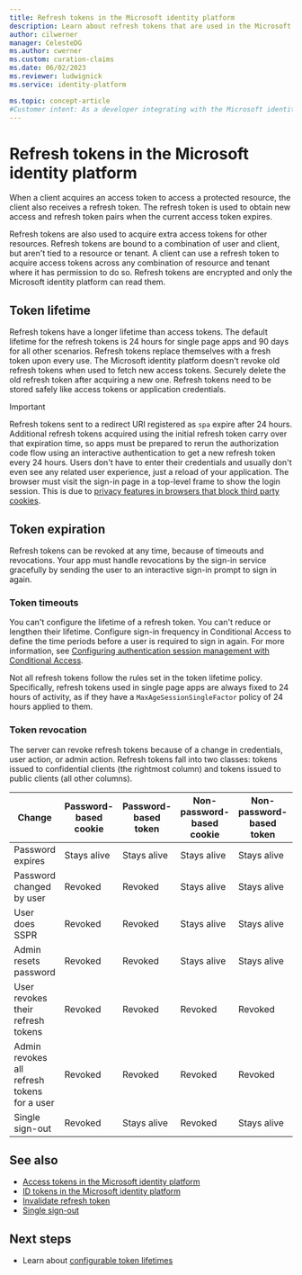 ```yaml
---
title: Refresh tokens in the Microsoft identity platform
description: Learn about refresh tokens that are used in the Microsoft identity platform.
author: cilwerner
manager: CelesteDG
ms.author: cwerner
ms.custom: curation-claims
ms.date: 06/02/2023
ms.reviewer: ludwignick
ms.service: identity-platform

ms.topic: concept-article
#Customer intent: As a developer integrating with the Microsoft identity platform, I want to understand how refresh tokens work, so that I can securely manage access to protected resources and obtain new access tokens when needed.
---
```


# Refresh tokens in the Microsoft identity platform

When a client acquires an access token to access a protected resource, the client also receives a refresh token. The refresh token is used to obtain new access and refresh token pairs when the current access token expires. 

Refresh tokens are also used to acquire extra access tokens for other resources. Refresh tokens are bound to a combination of user and client, but aren't tied to a resource or tenant. A client can use a refresh token to acquire access tokens across any combination of resource and tenant where it has permission to do so. Refresh tokens are encrypted and only the Microsoft identity platform can read them.

## Token lifetime

Refresh tokens have a longer lifetime than access tokens. The default lifetime for the refresh tokens is 24 hours for single page apps and 90 days for all other scenarios. Refresh tokens replace themselves with a fresh token upon every use. The Microsoft identity platform doesn't revoke old refresh tokens when used to fetch new access tokens. Securely delete the old refresh token after acquiring a new one. Refresh tokens need to be stored safely like access tokens or application credentials.

> [!IMPORTANT]
> Refresh tokens sent to a redirect URI registered as `spa` expire after 24 hours. Additional refresh tokens acquired using the initial refresh token carry over that expiration time, so apps must be prepared to rerun the authorization code flow using an interactive authentication to get a new refresh token every 24 hours. Users don't have to enter their credentials and usually don't even see any related user experience, just a reload of your application. The browser must visit the sign-in page in a top-level frame to show the login session. This is due to [privacy features in browsers that block third party cookies](reference-third-party-cookies-spas.md).

## Token expiration

Refresh tokens can be revoked at any time, because of timeouts and revocations. Your app must handle revocations by the sign-in service gracefully by sending the user to an interactive sign-in prompt to sign in again.

### Token timeouts

You can't configure the lifetime of a refresh token. You can't reduce or lengthen their lifetime. Configure sign-in frequency in Conditional Access to define the time periods before a user is required to sign in again. For more information, see [Configuring authentication session management with Conditional Access](~/identity/conditional-access/howto-conditional-access-session-lifetime.md).

Not all refresh tokens follow the rules set in the token lifetime policy. Specifically, refresh tokens used in single page apps are always fixed to 24 hours of activity, as if they have a `MaxAgeSessionSingleFactor` policy of 24 hours applied to them.

### Token revocation

The server can revoke refresh tokens because of a change in credentials, user action, or admin action. Refresh tokens fall into two classes: tokens issued to confidential clients (the rightmost column) and tokens issued to public clients (all other columns).

| Change | Password-based cookie | Password-based token | Non-password-based cookie | Non-password-based token | Confidential client token |
| ------ | --------------------- | -------------------- | ------------------------- | ------------------------ | ------------------------- |
| Password expires | Stays alive | Stays alive | Stays alive | Stays alive | Stays alive |
| Password changed by user | Revoked | Revoked | Stays alive | Stays alive | Stays alive |
| User does SSPR | Revoked | Revoked | Stays alive | Stays alive | Stays alive |
| Admin resets password | Revoked | Revoked | Stays alive | Stays alive | Stays alive |
| User revokes their refresh tokens | Revoked | Revoked | Revoked | Revoked | Revoked |
| Admin revokes all refresh tokens for a user | Revoked | Revoked | Revoked | Revoked | Revoked |
| Single sign-out | Revoked | Stays alive | Revoked | Stays alive | Stays alive |

## See also


- [Access tokens in the Microsoft identity platform](access-tokens.md) 
- [ID tokens in the Microsoft identity platform](id-tokens.md)
- [Invalidate refresh token](/powershell/module/microsoft.graph.beta.users.actions/invoke-mgbetainvalidatealluserrefreshtoken?view=graph-powershell-beta&preserve-view=true)
- [Single sign-out](v2-protocols-oidc.md#single-sign-out)

## Next steps

- Learn about [configurable token lifetimes](configurable-token-lifetimes.md)
